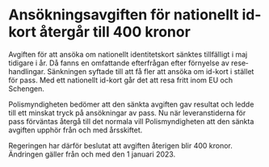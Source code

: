 # Ansökningsavgiften för nationellt id-kort återgår till 400 kronor

Avgiften för att ansöka om natio­nellt iden­titets­kort sänktes tillfälligt i maj tidigare i år. Då fanns en omfat­tande efter­frågan efter för­nyelse av rese­hand­lingar. Sänk­ningen syftade till att få fler att ansöka om id-kort i stället för pass. Med ett natio­nellt id-kort går det att resa fritt inom EU och Schengen.

Polis­myndig­heten bedömer att den sänkta avgiften gav resultat och ledde till ett minskat tryck på ansök­ningar av pass. Nu när leverans­tiderna för pass förväntas återgå till det normala vill Polis­myndig­heten att den sänkta avgiften upphör från och med års­skiftet.

Regeringen har därför beslutat att avgiften åter­igen blir 400 kronor. Ändringen gäller från och med den 1 januari 2023.
